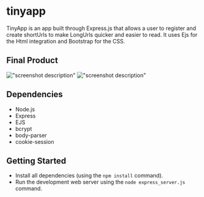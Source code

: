 # tinyapp

TinyApp is an app built through Express.js that allows a user to register and create shortUrls to make LongUrls quicker and easier to read.
It uses Ejs for the Html integration and Bootstrap for the CSS.

## Final Product

!["screenshot description"](#)
!["screenshot description"](#)

## Dependencies

- Node.js
- Express
- EJS
- bcrypt
- body-parser
- cookie-session

## Getting Started

- Install all dependencies (using the `npm install` command).
- Run the development web server using the `node express_server.js` command.
